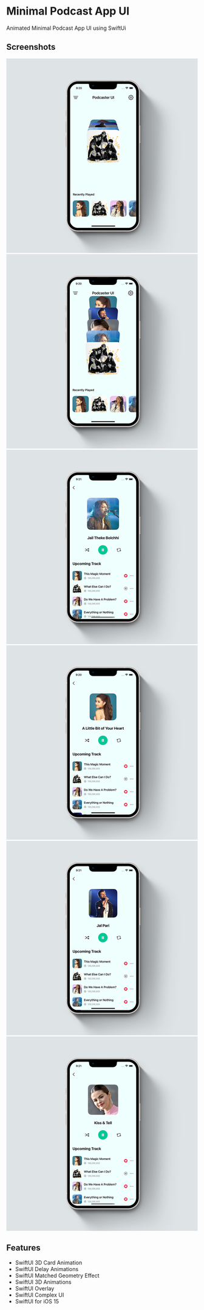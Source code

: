 # Minimal Podcast App UI

Animated Minimal Podcast App UI using SwiftUi 


## Screenshots

<img src="row/preview-1.png">
<img src="row/preview-2.png">
<img src="row/preview-3.png">
<img src="row/preview-4.png">
<img src="row/preview-5.png">
<img src="row/preview-6.png">

## Features

* SwiftUI 3D Card Animation
* SwiftUI Delay Animations
* SwiftUI Matched Geometry Effect
* SwiftUI 3D Animations
* SwiftUI Overlay
* SwiftUI Complex UI
* SwiftUI for iOS 15
